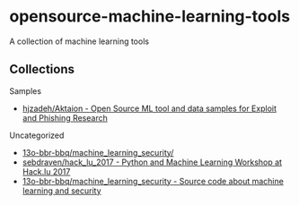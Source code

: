 # opensource-machine-learning-tools

A collection of machine learning tools

## Collections

Samples

* [hjzadeh/Aktaion - Open Source ML tool and data samples for Exploit and Phishing Research](https://github.com/jzadeh/Aktaion)

Uncategorized

* [13o-bbr-bbq/machine_learning_security/](https://github.com/13o-bbr-bbq/machine_learning_security/)
* [sebdraven/hack_lu_2017 - Python and Machine Learning Workshop at Hack.lu 2017](https://github.com/sebdraven/hack_lu_2017)
* [13o-bbr-bbq/machine_learning_security - Source code about machine learning and security](https://github.com/13o-bbr-bbq/machine_learning_security)
